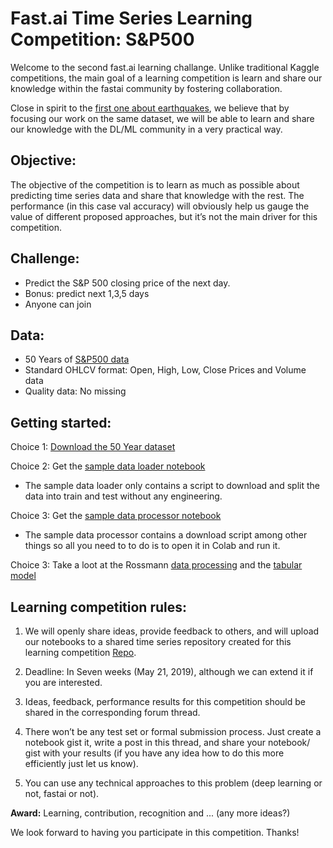 # Fast.ai Time Series Learning Competition: S&P500 

Welcome to the second fast.ai learning challange. Unlike traditional Kaggle competitions, 
the main goal of a learning competition is learn and share our knowledge within the fastai community by fostering collaboration.

Close in spirit to the [first one about earthquakes](https://forums.fast.ai/t/welcome-to-our-first-time-series-learning-competition-earthquakes/30951), 
we believe that by focusing our work on the same dataset, we will be able to learn and share our knowledge with the DL/ML community in a very practical way.   

## Objective: 

The objective of the competition is to learn as much as possible about predicting time series data and share that knowledge with the rest. 
The performance (in this case val accuracy) will obviously help us gauge the value of different proposed approaches, but it’s not the main driver for this competition.

## Challenge:

* Predict the S&P 500 closing price of the next day.
* Bonus: predict next 1,3,5 days
* Anyone can join

## Data: 
* 50 Years of [S&P500 data](https://github.com/marvin-hansen/SP-contest/tree/master/Data) 
* Standard OHLCV format:  Open, High, Low, Close Prices and Volume data 
* Quality data: No missing 

## Getting started: 
Choice 1: [Download the 50 Year dataset](https://github.com/marvin-hansen/SP-contest/tree/master/Data)  

Choice 2: Get the [sample data loader notebook](https://github.com/marvin-hansen/SP-contest/blob/master/SP500.ipynb)
   * The sample data loader only contains a script to download and split the data into train and test without any engineering.

Choice 3: Get the [sample data processor notebook](https://github.com/marvin-hansen/SP-contest/blob/master/SAMPLE_Data_Proc_V_0_7.ipynb) 
  * The sample data processor contains a download script among other things so all you need to to do is to open it in Colab and run it. 

Choice 3: Take a loot at the Rossmann [data processing](https://nbviewer.jupyter.org/github/fastai/course-v3/blob/master/nbs/dl1/rossman_data_clean.ipynb) and the [tabular model](https://nbviewer.jupyter.org/github/fastai/course-v3/blob/master/nbs/dl1/lesson6-rossmann.ipynb)


## Learning competition rules:

1. We will openly share ideas, provide feedback to others, and will upload our notebooks to a shared time series repository created for this learning competition [Repo](https://github.com/marvin-hansen/SP-contest/tree/master/).

2. Deadline: In Seven weeks (May 21, 2019), although we can extend it if you are interested.

3. Ideas, feedback, performance results for this competition should be shared in the corresponding forum thread.

4. There won’t be any test set or formal submission process. Just create a notebook gist it, write a post in this thread, 
and share your notebook/ gist with your results (if you have any idea how to do this more efficiently just let us know).

5. You can use any technical approaches to this problem (deep learning or not, fastai or not).

**Award:**  Learning, contribution, recognition and ... (any more ideas?)  


We look forward to having you participate in this competition. Thanks!

